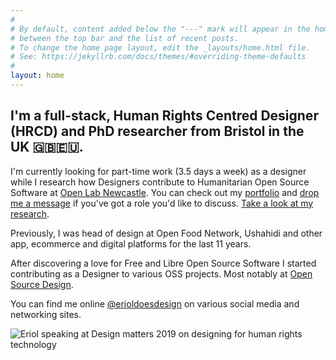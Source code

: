 ```yaml
---
#
# By default, content added below the "---" mark will appear in the home page
# between the top bar and the list of recent posts.
# To change the home page layout, edit the _layouts/home.html file.
# See: https://jekyllrb.com/docs/themes/#overriding-theme-defaults
#
layout: home
---
```



## I'm a full-stack, Human Rights Centred Designer (HRCD) and PhD researcher from Bristol in the UK 🇬🇧🇪🇺.

I'm currently looking for part-time work (3.5 days a week) as a designer while I research how Designers contribute to Humanitarian Open Source Software at [Open Lab Newcastle](https://openlab.ncl.ac.uk/people/eriol-fox/). You can check out my [portfolio](https://erioldoesdesign.github.io/portfolio/) and [drop me a message](mailto:erioldoesdesign@gmail.com) if you've got a role you'd like to discuss.
[Take a look at my research](https://github.com/Erioldoesdesign/Design_HOSS_PhD).

Previously, I was head of design at Open Food Network, Ushahidi and other app, ecommerce and digital platforms for the last 11 years. 

After discovering a love for Free and Libre Open Source Software I started contributing as a Designer to various OSS projects. Most notably at [Open Source Design](http://opensourcedesign.net/).

You can find me online [@erioldoesdesign](https://twitter.com/EriolDoesDesign) on various social media and networking sites.

![Eriol speaking at Design matters 2019 on designing for human rights technology](https://erioldoesdesign.com/wp/wp-content/uploads/2014/12/eriol-main-pg-2.jpg "Eriol speaking at Design matters 2019 on designing for human rights technology")




